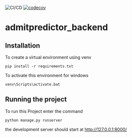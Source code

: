 ![CI/CD](https://github.com/winstonpais/admitpredictor_backend/workflows/Django%20CI%20CD/badge.svg)
[![codecov](https://codecov.io/gh/winstonpais/admitpredictor_backend/branch/main/graph/badge.svg)](https://codecov.io/gh/winstonpais/admitpredictor_backend)

# admitpredictor_backend

## Installation
To create a virtual environment using venv
```
pip install -r requirements.txt
```
To activate this environment for windows
```
venv\Scripts\activate.bat
```

## Running the project
To run this Project enter the command
```
python manage.py runserver
```

the development server should start at http://127.0.0.1:8000/
